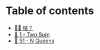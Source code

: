 # Table of contents

* [👨🚀 啥？](README.md)
* [🍔 1 - Two Sum](1-two-sum.md)
* [🥘 51 - N Queens](51-n-queens.md)
